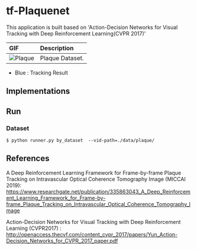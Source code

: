 # tf-Plaquenet
This application is built based on 'Action-Decision Networks for Visual Tracking with Deep Reinforcement Learning(CVPR 2017)'

| GIF      | Description                    |
|:---------|:-------------------------------|
| ![Plaque](/plaque.gif) | Plaque Dataset. |
* Blue : Tracking Result
 

## Implementations
## Run
### Dataset

```
$ python runner.py by_dataset  --vid-path=./data/plaque/
```

## References

A Deep Reinforcement Learning Framework for Frame-by-frame Plaque Tracking on Intravascular Optical Coherence Tomography Image
(MICCAI 2019): https://www.researchgate.net/publication/335863043_A_Deep_Reinforcement_Learning_Framework_for_Frame-by-frame_Plaque_Tracking_on_Intravascular_Optical_Coherence_Tomography_Image

Action-Decision Networks for Visual Tracking with Deep Reinforcement Learning (CVPR2017) : http://openaccess.thecvf.com/content_cvpr_2017/papers/Yun_Action-Decision_Networks_for_CVPR_2017_paper.pdf
